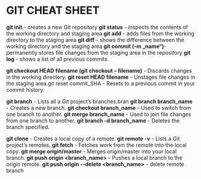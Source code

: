# GIT CHEAT SHEET
**git init**  - creates a new Git repository
**git status** - inspects the contents of the working directory and staging area
**git add** - adds files from the working directory to the staging area
**git diff** - shows the difference between the working directory and the staging area
**git commit (-m „name“)**- permanently stores file changes from the staging area in the repository
**git log** - shows a list of all previous commits

**git checkout HEAD filename (git checkout – filename)** - Discards changes in the working directory.
**git reset HEAD filename** - Unstages file changes in the staging area.git reset commit_SHA - Resets to a previous commit in your commit history.

**git branch** - Lists all a Git project’s branches.bran
**git branch branch_name** -  Creates a new branch.
**git checkout branch_name** - Used to switch from one branch to another.
**git merge branch_name** - Used to join file changes from one branch to another.
**git branch -d branch_name** - Deletes the branch specified.

**git clone** - Creates a local copy of a remote.
**git remote -v** - Lists a Git project’s remotes.
**git fetch** - Fetches work from the remote into the local copy.
**git merge origin/master** - Merges origin/master into your local branch.
**git push origin <branch_name>** - Pushes a local branch to the origin remote.
**git push origin --delete <branch_name>** - delete remote branch 

